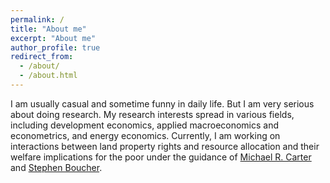```yaml
---
permalink: /
title: "About me"
excerpt: "About me"
author_profile: true
redirect_from: 
  - /about/
  - /about.html
---
```

I am usually casual and sometime funny in daily life. But I am very serious about doing research. My research interests spread in various fields, including development economics, applied macroeconomics and econometrics, and energy economics. Currently, I am working on interactions between land property rights and resource allocation and their welfare implications for the poor under the guidance of [Michael R. Carter](https://are.ucdavis.edu/people/faculty/michael-carter/) and [Stephen Boucher](https://are.ucdavis.edu/people/faculty/steve-boucher/).
